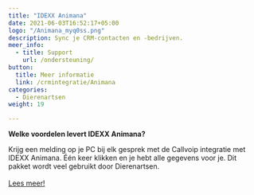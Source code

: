```yaml
---
title: "IDEXX Animana"
date: 2021-06-03T16:52:17+05:00
logo: "/Animana_myq0ss.png"
description: Sync je CRM-contacten en -bedrijven.
meer_info:
  - title: Support
    url: /ondersteuning/
button:
  title: Meer informatie
  link: /crmintegratie/Animana
categories:
  - Dierenartsen
weight: 19

---
```


**Welke voordelen levert IDEXX Animana?**

Krijg een melding op je PC bij elk gesprek met de Callvoip integratie met IDEXX Animana. Één keer klikken en je hebt alle gegevens voor je. Dit pakket wordt veel gebruikt door Dierenartsen.<br><br><a href="/crmintegratie/Animana/" class="button">Lees meer!</a>
